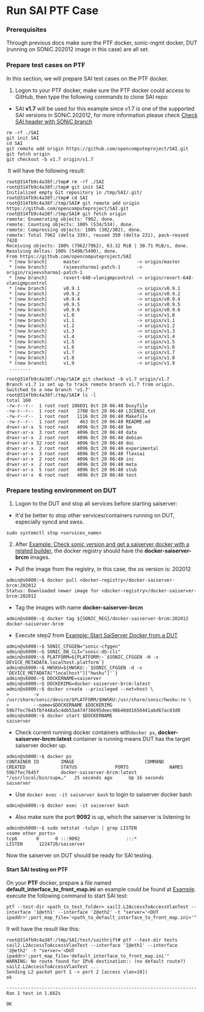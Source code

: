 # Run SAI PTF Case
### Prerequisites

Through previous docs make sure the PTF docker, sonic-mgmt docker, DUT (running on SONiC.202012 image in this case) are all set.

### Prepare test cases on PTF
In this section, we will prepare SAI test cases on the PTF docker.
1. Logon to your PTF docker, make sure the PTF docker could access to GitHub, then type the following commands to clone SAI repo:
- SAI **v1.7** will be used for this example since v1.7 is one of the supported SAI versions in SONiC.202012, for more information please check [Check SAI header with SONiC branch](CheckSAIHeaderVersionAndSONiCBranch.md) 

```
rm -rf ./SAI
git init SAI
cd SAI
git remote add origin https://github.com/opencomputeproject/SAI.git
git fetch origin
git checkout -b v1.7 origin/v1.7
```
​	It will have the following result:
```
root@314fb9c4a38f:/tmp# rm -rf ./SAI
root@314fb9c4a38f:/tmp# git init SAI
Initialized empty Git repository in /tmp/SAI/.git/
root@314fb9c4a38f:/tmp# cd SAI
root@314fb9c4a38f:/tmp/SAI# git remote add origin https://github.com/opencomputeproject/SAI.git
root@314fb9c4a38f:/tmp/SAI# git fetch origin
remote: Enumerating objects: 7962, done.
remote: Counting objects: 100% (534/534), done.
remote: Compressing objects: 100% (302/302), done.
remote: Total 7962 (delta 339), reused 350 (delta 231), pack-reused 7428
Receiving objects: 100% (7962/7962), 63.32 MiB | 30.71 MiB/s, done.
Resolving deltas: 100% (5490/5490), done.
From https://github.com/opencomputeproject/SAI
 * [new branch]      master                     -> origin/master
 * [new branch]      rajeevsharma1-patch-1      -> origin/rajeevsharma1-patch-1
 * [new branch]      revert-648-vlanigmpcontrol -> origin/revert-648-vlanigmpcontrol
 * [new branch]      v0.9.1                     -> origin/v0.9.1
 * [new branch]      v0.9.2                     -> origin/v0.9.2
 * [new branch]      v0.9.4                     -> origin/v0.9.4
 * [new branch]      v0.9.5                     -> origin/v0.9.5
 * [new branch]      v0.9.6                     -> origin/v0.9.6
 * [new branch]      v1.0                       -> origin/v1.0
 * [new branch]      v1.1                       -> origin/v1.1
 * [new branch]      v1.2                       -> origin/v1.2
 * [new branch]      v1.3                       -> origin/v1.3
 * [new branch]      v1.4                       -> origin/v1.4
 * [new branch]      v1.5                       -> origin/v1.5
 * [new branch]      v1.6                       -> origin/v1.6
 * [new branch]      v1.7                       -> origin/v1.7
 * [new branch]      v1.8                       -> origin/v1.8
 * [new branch]      v1.9                       -> origin/v1.9
 ........
```

```
root@314fb9c4a38f:/tmp/SAI# git checkout -b v1.7 origin/v1.7
Branch v1.7 is set up to track remote branch v1.7 from origin.
Switched to a new branch 'v1.7'
root@314fb9c4a38f:/tmp/SAI# ls -l
total 160
-rw-r--r--  1 root root 106691 Oct 20 06:40 Doxyfile
-rw-r--r--  1 root root   2700 Oct 20 06:40 LICENSE.txt
-rw-r--r--  1 root root   1116 Oct 20 06:40 Makefile
-rw-r--r--  1 root root    463 Oct 20 06:40 README.md
drwxr-xr-x  5 root root   4096 Oct 20 06:40 bm
drwxr-xr-x  3 root root   4096 Oct 20 06:40 data
drwxr-xr-x  2 root root   4096 Oct 20 06:40 debian
drwxr-xr-x 32 root root   4096 Oct 20 06:40 doc
drwxr-xr-x  2 root root   4096 Oct 20 06:40 experimental
drwxr-xr-x  3 root root   4096 Oct 20 06:40 flexsai
drwxr-xr-x  2 root root   4096 Oct 20 06:40 inc
drwxr-xr-x  2 root root   4096 Oct 20 06:40 meta
drwxr-xr-x  5 root root   4096 Oct 20 06:40 stub
drwxr-xr-x  6 root root   4096 Oct 20 06:40 test
```

### Prepare testing environment on DUT
1. Logon to the DUT and stop all services before starting saiserver:

- It'd be better to stop other services/containers running on DUT, especially syncd and swss.
```
sudo systemctl stop <services_name>
```
2. After [Example: Check sonic version and get a saiserver docker with a related builder](GetDockerBuildingRelatedResources.md), the docker registry should have the **docker-saiserver-brcm** images.

- Pull the image from the registry, in this case, the os version is: 202012

```
admin@s6000:~$ docker pull <docker-registry>/docker-saiserver-brcm:202012
Status: Downloaded newer image for <docker-registry>/docker-saiserver-brcm:202012
```
- Tag the images with name **docker-saiserver-brcm**
```
admin@s6000:~$ docker tag ${SONIC_REG}/docker-saiserver-brcm:202012 docker-saiserver-brcm
```
- Execute step2 from [Example: Start SaiServer Docker from a DUT](ExampleStartSaiServerDockerInDUT.md)

```
admin@s6000:~$ SONIC_CFGGEN="sonic-cfggen"
admin@s6000:~$ SONIC_DB_CLI="sonic-db-cli"
admin@s6000:~$ PLATFORM=${PLATFORM:-`$SONIC_CFGGEN -H -v DEVICE_METADATA.localhost.platform`}
admin@s6000:~$ HWSKU=${HWSKU:-`$SONIC_CFGGEN -d -v 'DEVICE_METADATA["localhost"]["hwsku"]'`}
admin@s6000:~$ DOCKERNAME=saiserver
admin@s6000:~$ DOCKERIMG=docker-saiserver-brcm:latest
admin@s6000:~$ docker create --privileged --net=host \
>         -v /usr/share/sonic/device/$PLATFORM/$HWSKU:/usr/share/sonic/hwsku:ro \
>         --name=$DOCKERNAME $DOCKERIMG
59b7fec7645fbf448a5c4db53a474f36695deec98b40dd1656441abd67ac03d0
admin@s6000:~$ docker start $DOCKERNAME
saiserver
```
- Check current running docker containers with```docker ps```, **docker-saiserver-brcm:latest** container is running means DUT has the target saiserver docker up.

```
admin@s6000:~$ docker ps
CONTAINER ID        IMAGE                          COMMAND                  CREATED             STATUS              PORTS               NAMES
59b7fec7645f        docker-saiserver-brcm:latest   "/usr/local/bin/supe…"   25 seconds ago      Up 16 seconds                           saiserver
```
- Use ```docker exec -it saiserver bash``` to login to saiserver docker bash

```
admin@s6000:~$ docker exec -it saiserver bash
```
- Also make sure the port **9092** is up, which the saiserver is listening to

```
admin@s6000:~$ sudo netstat -tulpn | grep LISTEN
<some other ports>           
tcp6       0      0 :::9092                 :::*                    LISTEN      1224720/saiserver
```
Now the saiserver on DUT should be ready for SAI testing.

#### Start SAI testing on PTF

On your **PTF** docker, prepare a file named **default_interface_to_front_map.ini** an example could be found at [Example](https://github.com/opencomputeproject/SAI/blob/master/test/saithrift/src/msn_2700/default_interface_to_front_map.ini).
execute the following command to start SAI test:
```
ptf --test-dir <path_to_test_folder> sail2.L2AccessToAccessVlanTest --interface '1@eth1' --interface '2@eth2' -t "server='<DUT ipaddr>';port_map_file='<path_to_default_interface_to_front_map.ini>'"
```
It will have the result like this:
```
root@314fb9c4a38f:/tmp/SAI/test/saithrift# ptf --test-dir tests sail2.L2AccessToAccessVlanTest --interface '1@eth1' --interface '2@eth2' -t "server='<DUT ipaddr>';port_map_file='default_interface_to_front_map.ini'"
WARNING: No route found for IPv6 destination:: (no default route?)
sail2.L2AccessToAccessVlanTest ... 
Sending L2 packet port 1 -> port 2 [access vlan=10])
ok

----------------------------------------------------------------------
Ran 1 test in 1.662s

OK
```